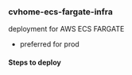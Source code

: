 ### cvhome-ecs-fargate-infra
deployment for AWS ECS FARGATE
* preferred for prod

#### Steps to deploy

